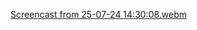 [Screencast from 25-07-24 14:30:08.webm](https://github.com/user-attachments/assets/7e317036-4d96-4a44-948a-4d88be99c353)
